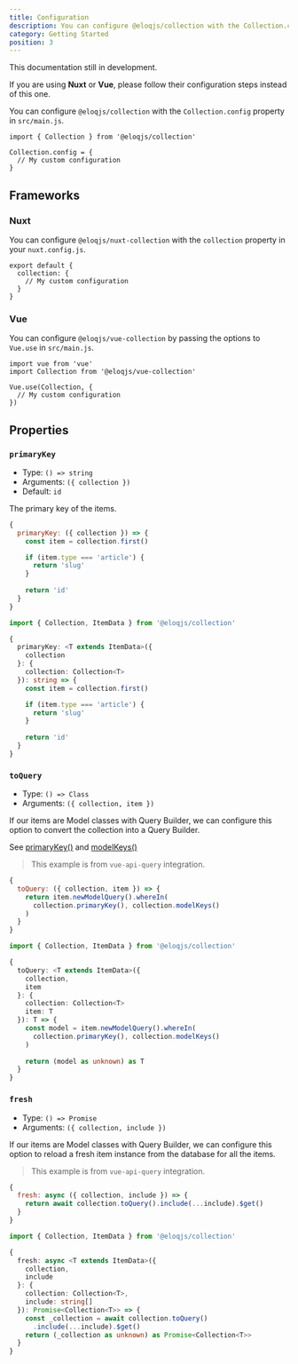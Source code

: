 ```yaml
---
title: Configuration
description: You can configure @eloqjs/collection with the Collection.config property in src/main.js.
category: Getting Started
position: 3
---
```


<alert type="warning">This documentation still in development.</alert>

<alert type="info">If you are using **Nuxt** or **Vue**, please follow their configuration steps instead of this one.</alert>

You can configure `@eloqjs/collection` with the `Collection.config` property in `src/main.js`.

```js{}[src/main.js]
import { Collection } from '@eloqjs/collection'

Collection.config = {
  // My custom configuration
}
```

## Frameworks

### Nuxt

You can configure `@eloqjs/nuxt-collection` with the `collection` property in your `nuxt.config.js`.

```js{}[nuxt.config.js]
export default {
  collection: {
    // My custom configuration
  }
}
```

### Vue

You can configure `@eloqjs/vue-collection` by passing the options to `Vue.use` in `src/main.js`.

```js{}[src/main.js]
import vue from 'vue'
import Collection from '@eloqjs/vue-collection'

Vue.use(Collection, {
  // My custom configuration
})
```


## Properties

### `primaryKey`

- Type: `() => string`
- Arguments: `({ collection })` 
- Default: `id`

The primary key of the items.

<code-group>
  <code-block label="JavaScript" active>

  ```js
  {
    primaryKey: ({ collection }) => {
      const item = collection.first()
  
      if (item.type === 'article') {
        return 'slug'
      }
      
      return 'id'
    }
  }
  ```

  </code-block>
  <code-block label="TypeScript">

  ```ts
  import { Collection, ItemData } from '@eloqjs/collection'
  
  {
    primaryKey: <T extends ItemData>({
      collection
    }: {
      collection: Collection<T>
    }): string => {
      const item = collection.first()
  
      if (item.type === 'article') {
        return 'slug'
      }
      
      return 'id'
    }
  }
  ```

  </code-block>
</code-group>

### `toQuery`

- Type: `() => Class`
- Arguments: `({ collection, item })`

If our items are Model classes with Query Builder, we can configure this option to
convert the collection into a Query Builder.

See [primaryKey()](/api/methods#primarykey) and [modelKeys()](/api/methods#modelkeys)

> This example is from `vue-api-query` integration.

<code-group>
  <code-block label="JavaScript" active>

  ```js
  {
    toQuery: ({ collection, item }) => {
      return item.newModelQuery().whereIn(
        collection.primaryKey(), collection.modelKeys()
      )
    }
  }
  ```

  </code-block>
  <code-block label="TypeScript">

  ```ts
  import { Collection, ItemData } from '@eloqjs/collection'
  
  {
    toQuery: <T extends ItemData>({
      collection,
      item
    }: {
      collection: Collection<T>
      item: T
    }): T => {
      const model = item.newModelQuery().whereIn(
        collection.primaryKey(), collection.modelKeys()
      )
      
      return (model as unknown) as T
    }
  }
  ```


  </code-block>
</code-group>

### `fresh`

- Type: `() => Promise`
- Arguments: `({ collection, include })`

If our items are Model classes with Query Builder, we can configure this option to
reload a fresh item instance from the database for all the items.

> This example is from `vue-api-query` integration.

<code-group>
  <code-block label="JavaScript" active>

  ```js
  {
    fresh: async ({ collection, include }) => {
      return await collection.toQuery().include(...include).$get()
    }
  }
  ```

  </code-block>
  <code-block label="TypeScript">

  ```ts
  import { Collection, ItemData } from '@eloqjs/collection'
  
  {
    fresh: async <T extends ItemData>({
      collection,
      include
    }: {
      collection: Collection<T>,
      include: string[]
    }): Promise<Collection<T>> => {
      const _collection = await collection.toQuery()
        .include(...include).$get()
      return (_collection as unknown) as Promise<Collection<T>>
    }
  }
  ```

  </code-block>
</code-group>
